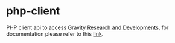 # php-client
PHP client api to access [Gravity Research and Developments](https://www.gravityrd.com), for documentation please refer to this [link](https://developers.gravityrd.com/display/DEV/PHP).
